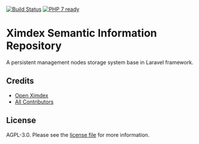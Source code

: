 [![Build Status](https://travis-ci.org/XIMDEX/xsir.svg?branch=master)](https://travis-ci.org/XIMDEX/xsir)
[![PHP 7 ready](https://php7ready.timesplinter.ch/XIMDEX/xsir/master/badge.svg)](https://travis-ci.org/XIMDEX/xsir)

# Ximdex Semantic Information Repository
A persistent management nodes storage system base in Laravel framework.

## Credits

- [Open Ximdex](https://github.com/ximdex)
- [All Contributors](../../contributors)

## License

AGPL-3.0. Please see the [license file](LICENSE) for more information.
